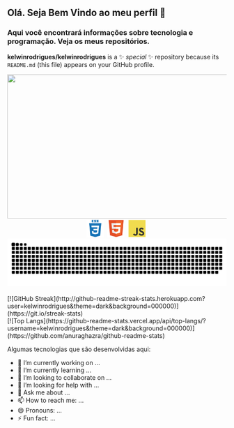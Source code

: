 ## Olá. Seja Bem Vindo ao meu perfil 👋
### Aqui você encontrará informações sobre tecnologia e programação. Veja os meus repositórios.


**kelwinrodrigues/kelwinrodrigues** is a ✨ _special_ ✨ repository because its `README.md` (this file) appears on your GitHub profile.

<div id="header" align="center">
  <img src="https://media.giphy.com/media/26tn33aiTi1jkl6H6/giphy.gif" width="550" height="330"/>
  <br>
  <img src="https://github.com/devicons/devicon/blob/master/icons/css3/css3-plain-wordmark.svg"  title="CSS3" alt="CSS" width="40" height="40"/>&nbsp;
  <img src="https://github.com/devicons/devicon/blob/master/icons/html5/html5-original.svg" title="HTML5" alt="HTML" width="40" height="40"/>&nbsp;
   <img src="https://github.com/devicons/devicon/blob/master/icons/javascript/javascript-original.svg" title="JavaScript" alt="JavaScript" width="40" height="40"/>&nbsp;
  <br> 
  <div>
    <img src="https://raw.githubusercontent.com/Platane/snk/output/github-contribution-grid-snake.svg"/>
  </div>
</div>
<br>
<div>
  [![GitHub Streak](http://github-readme-streak-stats.herokuapp.com?user=kelwinrodrigues&theme=dark&background=000000)](https://git.io/streak-stats)
 </div>
 <div>
 [![Top Langs](https://github-readme-stats.vercel.app/api/top-langs/?username=kelwinrodrigues&theme=dark&background=000000)](https://github.com/anuraghazra/github-readme-stats)
  </div>


Algumas tecnologias que são desenvolvidas aqui:

- 🔭 I’m currently working on ...
- 🌱 I’m currently learning ...
- 👯 I’m looking to collaborate on ...
- 🤔 I’m looking for help with ...
- 💬 Ask me about ...
- 📫 How to reach me: ...
- 😄 Pronouns: ...
- ⚡ Fun fact: ...

